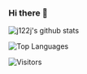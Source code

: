 ### Hi there 👋

![j122j's github stats](https://github-readme-stats-dusky-eta.vercel.app/api?username=j122j&show_icons=true&count_private=true&theme=radical)

![Top Languages](https://github-readme-stats-dusky-eta.vercel.app/api/top-langs/?username=j122j&theme=radical)

![Visitors](https://visitor-badge.laobi.icu/badge?page_id=j122j)
